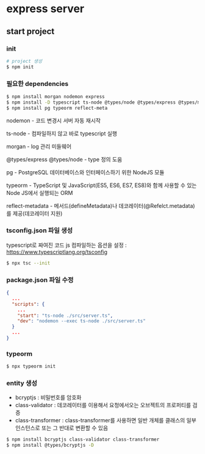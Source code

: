 # express server

## start project

### init

```sh
# project 생성
$ npm init
```

### 필요한 dependencies

```sh
$ npm install morgan nodemon express
$ npm install -D typescript ts-node @types/node @types/express @types/morgan
$ npm install pg typeorm reflect-meta
```

nodemon - 코드 변경시 서버 자동 재시작

ts-node - 컴파일하지 않고 바로 typescript 실행

morgan - log 관리 미들웨어

@types/express @types/node - type 정의 도움

pg - PostgreSQL 데이터베이스와 인터페이스하기 위한 NodeJS 모듈

typeorm - TypeScript 및 JavaScript(ES5, ES6, ES7, ES8)와 함께 사용할 수 있는 Node JS에서 실행되는 ORM

reflect-metadata - 메서드(defineMetadata)나 데코레이터(@Refelct.metadata)를 제공(데코레이터 지원)

### tsconfig.json 파일 생성

typescript로 짜여진 코드 js 컴파일하는 옵션을 설정 : https://www.typescriptlang.org/tsconfig

```sh
$ npx tsc --init
```

### package.json 파일 수정

```json
{
  ...
  "scripts": {
    ...
    "start": "ts-node ./src/server.ts",
    "dev": "nodemon --exec ts-node ./src/server.ts"
  }
  ...
}
```

### typeorm

```sh
$ npx typeorm init
```

### entity 생성

- bcryptjs : 비밀번호를 암호화
- class-validator : 데코레이터를 이용해서 요청에서오는 오브젝트의 프로퍼티를 검증
- class-transformer : class-transformer를 사용하면 일반 개체를 클래스의 일부 인스턴스로 또는 그 반대로 변환할 수 있음

```sh
$ npm install bcryptjs class-validator class-transformer
$ npm install @types/bcryptjs -D
```
